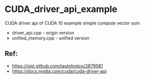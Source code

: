 # CUDA_driver_api_example
CUDA driver api of CUDA 10 example simple compute vector sum

* driver_api.cpp - origin version
* unified_memory.cpp - unified version


## Ref:
 * https://gist.github.com/tautologico/2879581
 * https://docs.nvidia.com/cuda/cuda-driver-api
